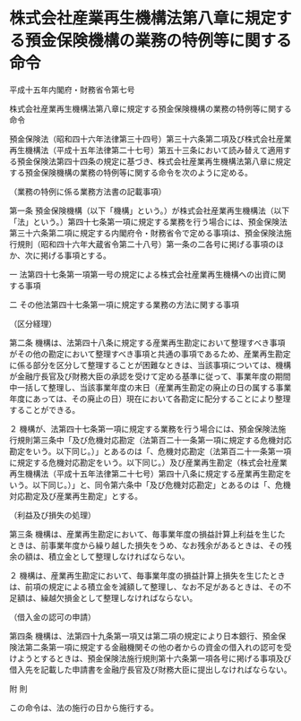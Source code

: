 # 株式会社産業再生機構法第八章に規定する預金保険機構の業務の特例等に関する命令

平成十五年内閣府・財務省令第七号

株式会社産業再生機構法第八章に規定する預金保険機構の業務の特例等に関する命令

預金保険法（昭和四十六年法律第三十四号）第三十六条第二項及び株式会社産業再生機構法（平成十五年法律第二十七号）第五十三条において読み替えて適用する預金保険法第四十四条の規定に基づき、株式会社産業再生機構法第八章に規定する預金保険機構の業務の特例等に関する命令を次のように定める。

（業務の特例に係る業務方法書の記載事項）

第一条 預金保険機構（以下「機構」という。）が株式会社産業再生機構法（以下「法」という。）第四十七条第一項に規定する業務を行う場合には、預金保険法第三十六条第二項に規定する内閣府令・財務省令で定める事項は、預金保険法施行規則（昭和四十六年大蔵省令第二十八号）第一条の二各号に掲げる事項のほか、次に掲げる事項とする。

一 法第四十七条第一項第一号の規定による株式会社産業再生機構への出資に関する事項

二 その他法第四十七条第一項に規定する業務の方法に関する事項

（区分経理）

第二条 機構は、法第四十八条に規定する産業再生勘定において整理すべき事項がその他の勘定において整理すべき事項と共通の事項であるため、産業再生勘定に係る部分を区分して整理することが困難なときは、当該事項については、機構が金融庁長官及び財務大臣の承認を受けて定める基準に従って、事業年度の期間中一括して整理し、当該事業年度の末日（産業再生勘定の廃止の日の属する事業年度にあっては、その廃止の日）現在において各勘定に配分することにより整理することができる。

２ 機構が、法第四十七条第一項に規定する業務を行う場合には、預金保険法施行規則第三条中「及び危機対応勘定（法第百二十一条第一項に規定する危機対応勘定をいう。以下同じ。）」とあるのは「、危機対応勘定（法第百二十一条第一項に規定する危機対応勘定をいう。以下同じ。）及び産業再生勘定（株式会社産業再生機構法（平成十五年法律第二十七号）第四十八条に規定する産業再生勘定をいう。以下同じ。）」と、同令第六条中「及び危機対応勘定」とあるのは「、危機対応勘定及び産業再生勘定」とする。

（利益及び損失の処理）

第三条 機構は、産業再生勘定において、毎事業年度の損益計算上利益を生じたときは、前事業年度から繰り越した損失をうめ、なお残余があるときは、その残余の額は、積立金として整理しなければならない。

２ 機構は、産業再生勘定において、毎事業年度の損益計算上損失を生じたときは、前項の規定による積立金を減額して整理し、なお不足があるときは、その不足額は、繰越欠損金として整理しなければならない。

（借入金の認可の申請）

第四条 機構は、法第四十九条第一項又は第二項の規定により日本銀行、預金保険法第二条第一項に規定する金融機関その他の者からの資金の借入れの認可を受けようとするときは、預金保険法施行規則第十六条第一項各号に掲げる事項及び借入先を記載した申請書を金融庁長官及び財務大臣に提出しなければならない。

附 則

この命令は、法の施行の日から施行する。
